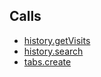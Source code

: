 Calls
-----

* [history.getVisits](https://developer.chrome.com/extensions/history#method-getVisits)
* [history.search](https://developer.chrome.com/extensions/history#method-search)
* [tabs.create](https://developer.chrome.com/extensions/tabs#method-create)
